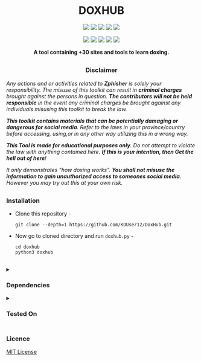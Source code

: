 <h1 align="center">DOXHUB</h1>
<p align="center">
  <img src="https://img.shields.io/badge/Version-1.0-green?style=for-the-badge">
  <img src="https://img.shields.io/github/license/KDUser12/DoxHub?style=for-the-badge">
  <img src="https://img.shields.io/github/stars/KDUser12/DoxHub?style=for-the-badge">
  <img src="https://img.shields.io/github/issues/KDUser12/DoxHub?color=red&style=for-the-badge">
  <img src="https://img.shields.io/github/forks/KDUser12/DoxHub?color=teal&style=for-the-badge">
</p>

<p align="center">
  <img src="https://img.shields.io/badge/Author-KDUser12-blue?style=flat-square">
  <img src="https://img.shields.io/badge/Open%20Source-Yes-darkgreen?style=flat-square">
  <img src="https://img.shields.io/badge/Maintained%3F-Yes-lightblue?style=flat-square">
  <img src="https://img.shields.io/badge/Written%20In-Python-yellow?style=flat-square">
  <img src="https://hits.seeyoufarm.com/api/count/incr/badge.svg?url=https%3A%2F%2Fgithub.com%2FKDUser%2FDoxHub&title=Visitors&edge_flat=false"/></a>
</p>

<p align="center"><b>A tool containing +30 sites and tools to learn doxing.</b></p>

## 

<h3><p align="center">Disclaimer</p></h3>
<i>Any actions and or activities related to <b>Zphisher</b> is solely your responsibility. The misuse of this toolkit can result in <b>criminal charges</b> brought against the persons in question. <b>The contributors will not be held responsible</b> in the event any criminal charges be brought against any individuals misusing this toolkit to break the law.

<b>This toolkit contains materials that can be potentially damaging or dangerous for social media</b>. Refer to the laws in your province/country before accessing, using,or in any other way utilizing this in a wrong way.

<b>This Tool is made for educational purposes only</b>. Do not attempt to violate the law with anything contained here. <b>If this is your intention, then Get the hell out of here</b>!

It only demonstrates "how doxing works". <b>You shall not misuse the information to gain unauthorized access to someones social media</b>. However you may try out this at your own risk.</i>

##

### Installation

- Clone this repository -

  ```
  git clone --depth=1 https://github.com/KDUser12/DoxHub.git
  ```

- Now go to cloned directory and run `doxhub.py` -

  ```
  cd doxhub
  python3 doxhub
  ```

##
  
<details>
  <summary><h3>Dependencies</h3></summary>

<b>DoxHub</b> requires following programs to run properly - 
- `requests`
</details>

<details>
  <summary><h3>Tested On</h3></summary>

<b>DoxHub</b>
- `Ubuntu`
- `Kali Linux`
- `Windows`
</details>

## 

### Licence
[MIT License](https://github.com/KDUser12/DoxHub/blob/master/LICENSE)
